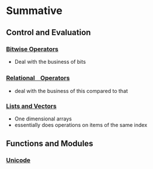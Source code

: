 # Summative
## Control and Evaluation
### [Bitwise Operators](Classes/Python/Modules/ModuleSummative%20Study%20Guide/Topics/Control%20and%20Evaluations/Bitwise%20Operators.md)
- Deal with the business of bits

### [RelationalㅤOperators](Logic.md#ComparisonㅤOperators)
- deal with the business of this compared to that

### [Lists and Vectors](Lists-Vectors.md)
- One dimensional arrays
- essentially does operations on items of the same index
## Functions and Modules
### [Unicode](Unicode.md)
